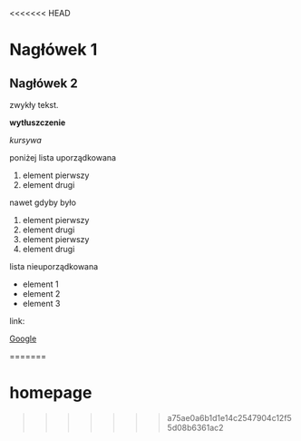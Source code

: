 <<<<<<< HEAD
# Nagłówek 1
## Nagłówek 2

zwykły tekst.

**wytłuszczenie**

*kursywa*

poniżej lista uporządkowana
1. element pierwszy
2. element drugi

nawet gdyby było
1. element pierwszy
1. element drugi
1. element pierwszy
1. element drugi

lista nieuporządkowana
- element 1
- element 2
- element 3

link:

[Google](https://google.com)

=======
# homepage
>>>>>>> a75ae0a6b1d1e14c2547904c12f55d08b6361ac2
